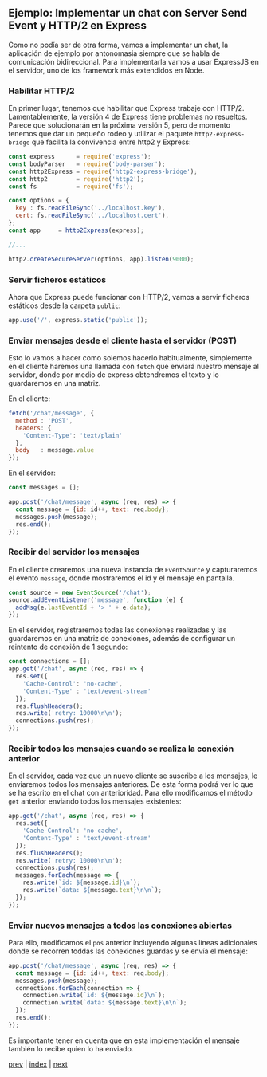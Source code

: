 ## Ejemplo: Implementar un chat con Server Send Event y HTTP/2 en Express

Como no podía ser de otra forma, vamos a implementar un chat, la aplicación de ejemplo por antonomasia siempre que se
habla de comunicación bidireccional. Para implementarla vamos a usar ExpressJS en el servidor, uno de los framework
más extendidos en Node.

### Habilitar HTTP/2

En primer lugar, tenemos que habilitar que Express trabaje con HTTP/2. Lamentablemente, la versión 4 de Express tiene
problemas no resueltos. Parece que solucionarán en la próxima versión 5, pero de momento tenemos que dar un pequeño
rodeo y utilizar el paquete `http2-express-bridge` que facilita la convivencia entre http2 y Express:

```js
const express      = require('express');
const bodyParser   = require('body-parser');
const http2Express = require('http2-express-bridge');
const http2        = require('http2');
const fs           = require('fs');

const options = {
  key : fs.readFileSync('../localhost.key'),
  cert: fs.readFileSync('../localhost.cert'),
};
const app     = http2Express(express);

//...

http2.createSecureServer(options, app).listen(9000);
```

### Servir ficheros estáticos

Ahora que Express puede funcionar con HTTP/2, vamos a servir ficheros estáticos desde la carpeta `public`:

```js
app.use('/', express.static('public'));
```


### Enviar mensajes desde el cliente hasta el servidor (POST)

Esto lo vamos a hacer como solemos hacerlo habitualmente, simplemente en el cliente haremos una llamada con `fetch`
que enviará nuestro mensaje al servidor, donde por medio de express obtendremos el texto y lo guardaremos en una matriz.

En el cliente:

```js
fetch('/chat/message', {
  method : 'POST',
  headers: {
    'Content-Type': 'text/plain'
  },
  body   : message.value
});
```

En el servidor:

```js
const messages = [];

app.post('/chat/message', async (req, res) => {
  const message = {id: id++, text: req.body};
  messages.push(message);
  res.end();
});
```

### Recibir del servidor los mensajes

En el cliente crearemos una nueva instancia de  `EventSource` y capturaremos el evento `message`, donde mostraremos
el id y el mensaje en pantalla.

```js
const source = new EventSource('/chat');
source.addEventListener('message', function (e) {
  addMsg(e.lastEventId + '> ' + e.data);
});
```

En el servidor, registraremos todas las conexiones realizadas y las guardaremos en una matriz de conexiones, además
de configurar un reintento de conexión de 1 segundo:

```js
const connections = [];
app.get('/chat', async (req, res) => {
  res.set({
    'Cache-Control': 'no-cache',
    'Content-Type' : 'text/event-stream'
  });
  res.flushHeaders();
  res.write('retry: 10000\n\n');
  connections.push(res);
});
```

### Recibir todos los mensajes cuando se realiza la conexión anterior

En el servidor, cada vez que un nuevo cliente se suscribe a los mensajes, le enviaremos todos los mensajes anteriores.
De esta forma podrá ver lo que se ha escrito en el chat con anterioridad. Para ello modificamos el método `get` anterior
enviando todos los mensajes existentes:

```js
app.get('/chat', async (req, res) => {
  res.set({
    'Cache-Control': 'no-cache',
    'Content-Type' : 'text/event-stream'
  });
  res.flushHeaders();
  res.write('retry: 10000\n\n');
  connections.push(res);
  messages.forEach(message => {
    res.write(`id: ${message.id}\n`);
    res.write(`data: ${message.text}\n\n`);
  });
});
```

### Enviar nuevos mensajes a todos las conexiones abiertas

Para ello, modificamos el `pos` anterior incluyendo algunas líneas adicionales donde se recorren toddas las conexiones
guardas y se envía el mensaje:

```js
app.post('/chat/message', async (req, res) => {
  const message = {id: id++, text: req.body};
  messages.push(message);
  connections.forEach(connection => {
    connection.write(`id: ${message.id}\n`);
    connection.write(`data: ${message.text}\n\n`);
  });
  res.end();
});
```

Es importante tener en cuenta que en esta implementación el mensaje también lo recibe quien lo ha enviado.

[prev](CH-09.md) | [index](README.md) | [next](CH-11.md)